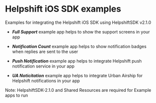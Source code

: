 Helpshift iOS SDK examples
=========================

Examples for integrating the Helpshift iOS SDK using HelpshiftSDK v2.1.0

* ***Full Support*** example app helps to show the support screens in your app

* ***Notification Count*** example app helps to show notification badges when replies are sent to the user  

* ***Push Notification*** example app helps to integrate Helpshift push notification service in your app

* ***UA Noticitation*** example app helps to integrate Urban Airship for Helpshift notifications in your app


Note: HelpshiftSDK-2.1.0 and Shared Resources are required for Example apps to run

